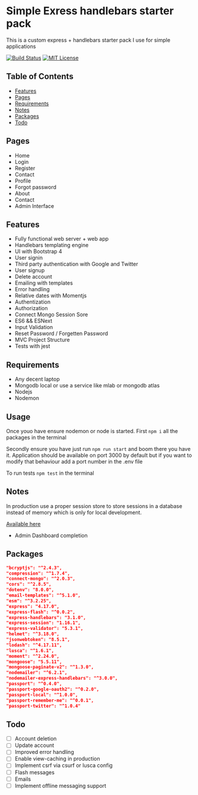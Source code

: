 # Simple Exress handlebars starter pack

This is a custom express + handlebars starter pack I use for simple applications

[![Build Status][build-badge]][build]
[![MIT License][license-badge]][license]




## Table of Contents

- [Features](#features)
- [Pages](#pages)
- [Requirements](#requirements)
- [Notes](#notes)
- [Packages](#packages)
- [Todo](#todo)

## Pages


- Home
- Login
- Register
- Contact
- Profile
- Forgot password
- About
- Contact
- Admin Interface

## Features

- Fully functional web server + web app
- Handlebars templating engine
- UI with Bootstrap 4
- User signin
- Third party authentication with Google and Twitter
- User signup
- Delete account
- Emailing with templates
- Error handling
- Relative dates with Momentjs
- Authentization
- Authorization
- Connect Mongo Session Sore
- ES6 && ESNext
- Input Validation
- Reset Password / Forgetten Password
- MVC Project Structure 
- Tests with jest

## Requirements
- Any decent laptop
- Mongodb local or use a service like mlab or mongodb atlas
- Nodejs
- Nodemon

## Usage

Once youo have ensure nodemon or node is started. First 
`npm i` all the packages in the terminal

Secondly ensure you have just run `npm run start` and boom there you have it. Application should be available 
on port 3000 by default but if you want to modify that behaviour add a port number in the .env file

To run tests `npm test` in the terminal 

## Notes

In production use a proper session store to store sessions in a database instead of memory which is only for local development.

[Available here](https://github.com/expressjs/session/blob/master/README.md)

- Admin Dashboard completion

## Packages



```json
"bcryptjs": "^2.4.3",
"compression": "^1.7.4",
"connect-mongo": "^2.0.3",
"cors": "^2.8.5",
"dotenv": "8.0.0",
"email-templates": "^5.1.0",
"esm": "^3.2.25",
"express": "4.17.0",
"express-flash": "^0.0.2",
"express-handlebars": "3.1.0",
"express-session": "1.16.1",
"express-validator": "5.3.1",
"helmet": "^3.18.0",
"jsonwebtoken": "8.5.1",
"lodash": "^4.17.11",
"lusca": "^1.6.1",
"moment": "^2.24.0",
"mongoose": "5.5.11",
"mongoose-paginate-v2": "^1.3.0",
"nodemailer": "^6.2.1",
"nodemailer-express-handlebars": "^3.0.0",
"passport": "^0.4.0",
"passport-google-oauth2": "^0.2.0",
"passport-local": "^1.0.0",
"passport-remember-me": "^0.0.1",
"passport-twitter": "^1.0.4"
```

## Todo



- [ ] Account deletion
- [ ] Update account
- [ ] Improved error handling
- [ ] Enable view-caching in production
- [ ] Implement csrf via csurf or lusca config
- [ ] Flash messages
- [ ] Emails
- [ ] Implement offline messaging support

[build]: https://travis-ci.org/kennymark/Express-starter.svg?branch=master
[build-badge]: https://travis-ci.org/kennymark/Express-starter.svg?branch=master
[license-badge]: https://img.shields.io/npm/l/@testing-library/react.svg?style=flat-square
[license]: https://github.com/testing-library/react-testing-library/blob/master/LICENSE

